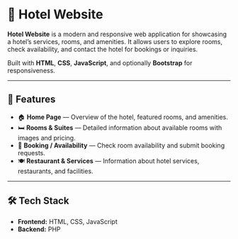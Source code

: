 # 🏨 Hotel Website

**Hotel Website** is a modern and responsive web application for showcasing a hotel’s services, rooms, and amenities. It allows users to explore rooms, check availability, and contact the hotel for bookings or inquiries.  

Built with **HTML**, **CSS**, **JavaScript**, and optionally **Bootstrap** for responsiveness.  

---

## 🚀 Features

- 🏠 **Home Page** — Overview of the hotel, featured rooms, and amenities.  
- 🛏️ **Rooms & Suites** — Detailed information about available rooms with images and pricing.  
- 📅 **Booking / Availability** — Check room availability and submit booking requests.  
- 🍽️ **Restaurant & Services** — Information about hotel services, restaurants, and facilities. 

---

## 🛠️ Tech Stack

- **Frontend:** HTML, CSS, JavaScript  
- **Backend:** PHP
